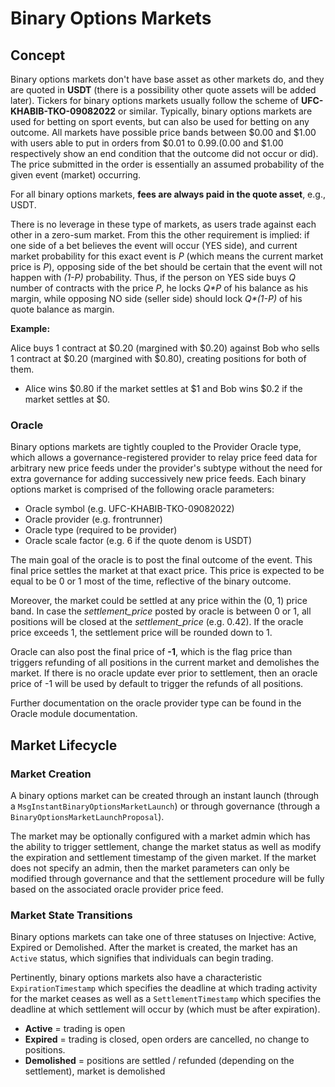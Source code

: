 <!--
order: 2
title: Binary Options Markets
-->

# Binary Options Markets

## Concept

Binary options markets don't have base asset as other markets do, and they are quoted in **USDT** (there is a possibility other quote assets will be added later). Tickers for binary options markets usually follow the scheme of **UFC-KHABIB-TKO-09082022** or similar. Typically, binary options markets are used for betting on sport events, but can also be used for betting on any outcome. All markets have possible price bands between $0.00 and $1.00 with users able to put in orders from $0.01 to $0.99. ($0.00 and $1.00 respectively show an end condition that the outcome did not occur or did). The price submitted in the order is essentially an assumed probability of the given event (market) occurring.

For all binary options markets, **fees are always paid in the quote asset**, e.g., USDT.

There is no leverage in these type of markets, as users trade against each other in a zero-sum market. From this the other requirement is implied: if one side of a bet believes the event will occur (YES side), and current market probability for this exact event is *P* (which means the current market price is *P*), opposing side of the bet should be certain that the event will not happen with *(1-P)* probability. Thus, if the person on YES side buys *Q* number of contracts with the price *P*, he locks *Q\*P* of his balance as his margin, while opposing NO side (seller side) should lock *Q\*(1-P)* of his quote balance as margin.

**Example:**

Alice buys 1 contract at $0.20 (margined with $0.20) against Bob who sells 1 contract at $0.20 (margined with $0.80), creating positions for both of them.

- Alice wins $0.80 if the market settles at $1 and Bob wins $0.2 if the market settles at $0.

### Oracle

Binary options markets are tightly coupled to the Provider Oracle type, which allows a governance-registered provider to relay price feed data for arbitrary new price feeds under the provider's subtype without the need for extra governance for adding successively new price feeds. Each binary options market is comprised of the following oracle parameters:
* Oracle symbol (e.g. UFC-KHABIB-TKO-09082022)
* Oracle provider (e.g. frontrunner)
* Oracle type (required to be provider)
* Oracle scale factor (e.g. 6 if the quote denom is USDT)

The main goal of the oracle is to post the final outcome of the event. This final price settles the market at that exact price. This price is expected to be equal to be 0 or 1 most of the time, reflective of the binary outcome.

Moreover, the market could be settled at any price within the (0, 1) price band. In case the *settlement_price* posted by oracle is between 0 or 1, all positions will be closed at the *settlement_price* (e.g. 0.42). If the oracle price exceeds 1, the settlement price will be rounded down to 1. 

Oracle can also post the final price of **-1**, which is the flag price than triggers refunding of all positions in the current market and demolishes the market. If there is no oracle update ever prior to settlement, then an oracle price of -1 will be used by default to trigger the refunds of all positions. 

Further documentation on the oracle provider type can be found in the Oracle module documentation.  

## Market Lifecycle
### Market Creation
A binary options market can be created through an instant launch (through a `MsgInstantBinaryOptionsMarketLaunch`) or through governance (through a `BinaryOptionsMarketLaunchProposal`). 

The market may be optionally configured with a market admin which has the ability to trigger settlement, change the market status as well as modify the expiration and settlement timestamp of the given market. If the market does not specify an admin, then the market parameters can only be modified through governance and that the settlement procedure will be fully based on the associated oracle provider price feed. 

### Market State Transitions
Binary options markets can take one of three statuses on Injective: Active, Expired or Demolished. After the market is created, the market has an `Active` status, which signifies that individuals can begin trading.

Pertinently, binary options markets also have a characteristic `ExpirationTimestamp` which specifies the deadline at which trading activity for the market ceases as well as a `SettlementTimestamp` which specifies the deadline at which settlement will occur by (which must be after expiration).

* **Active** = trading is open
* **Expired** = trading is closed, open orders are cancelled, no change to positions. 
* **Demolished** = positions are settled / refunded (depending on the settlement), market is demolished

